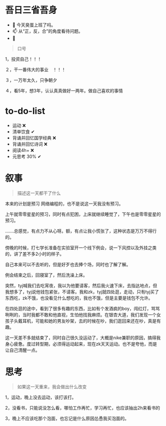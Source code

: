 

# 吾日三省吾身

- 🌱  今天臭蛋上班了吗。
- 📫  从“正，反，合”的角度看待问题。
- 💬  



> 口号

1，投资自己！！！

２，干一番伟大的事业　！！！

３，一万年太久，只争朝夕

４，看5年，想3年，认认真真做好一两年。做自己喜欢的事情

# to-do-list

- 运动 ❌ 
- 清单饮食 ✔
- 背诵并回忆国学经典 ❌ 
- 背诵并回忆诗词 ❌
- 阅读4h+ ❌  
- 元思考 30% ✔



# 叙事

> 描述这一天都干了什么

本来的计划是预习 网络编程的，也不是说这一天我没有预习。

上午就零零星星的预习，同时有点犯困，上床就继续睡觉了，下午也是零零星星的预习。

.......总感觉，有点力不从心呀。额，有点让我小慌张了，这种状态是万万不得行的。

傍晚的时候，打七学长准备在实验室开一个线下例会，说一下风控以及外挂之类的，讲了差不多2小时的样子。

自己本来可以不去听的，但是好歹也去捧个场，同时也了解了解。

例会结束之后，回寝室了，然后洗澡上床。

突然，tyj喊我们去吃宵夜，我以为他要请客，然后我火速下床，去指达地点，但我想多了，tyj说他钱包紧张，不请客。我和zk，tyj就四处逛，走动，只有tyj买了东西吃，zk不饿，也没看见什么想吃的，我也不饿，但是主要是钱包不允许。

在四处逛的途中，看到了很多有趣的东西，比如有个发酒疯的boy，闯红灯，骂骂咧咧的，当时我都不敢和他直视，生怕他找我麻烦。在银杏大道，我们发现一个女孩子头戴耳机，可能和她的男友吵架，去的时候在吵，我们逛回来还在吵，真是有趣。

这一天差不多就结束了，同时自己很久没运动了，大概是nike兼职的原因，搞得我身心疲惫。度过转型期，必须得运动起来，现在zk天天运动。也不是夸他，而是让自己清醒一点。



# 思考

> 如果这一天重来，我会做出什么改变

1，运动，晚上没去运动，该打该打。

2，没看书，只能说没怎么看，哪怕工作再忙，学习再忙，也应该抽出2h来看书的

3，晚上不应该吃那个泡面，也忘记是什么原因怂恿我买泡面的。



